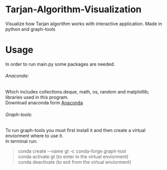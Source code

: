 # Tarjan-Algorithm-Visualization
Visualize how Tarjan algorithm works with interactive application. Made in python and graph-tools

# Usage
In order to run main.py some packages are needed.<br/>
###### Anaconda:
Which includes collections.deque, math, os, random and matplotlib; libraries used in this program.<br/>
Download anaconda form [Anaconda](https://www.anaconda.com/products/individual)<br/>
###### Graph-tools:
To run graph-tools you must first install it and then create a virtual enviorment where to use it.<br/>
In terminal run: <br/>
> conda create --name gt -c conda-forge graph-tool<br/>
> conda activate gt (to enter in the virtual enviorment)<br/>
> conda deactivate (to exit from the virtual enviorment)

